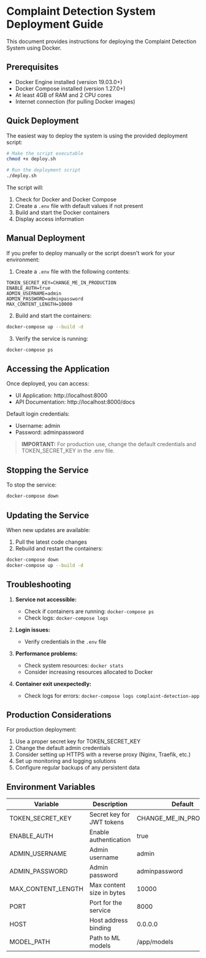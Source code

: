 # Complaint Detection System Deployment Guide

This document provides instructions for deploying the Complaint Detection System using Docker.

## Prerequisites

- Docker Engine installed (version 19.03.0+)
- Docker Compose installed (version 1.27.0+)
- At least 4GB of RAM and 2 CPU cores
- Internet connection (for pulling Docker images)

## Quick Deployment

The easiest way to deploy the system is using the provided deployment script:

```bash
# Make the script executable
chmod +x deploy.sh

# Run the deployment script
./deploy.sh
```

The script will:
1. Check for Docker and Docker Compose
2. Create a `.env` file with default values if not present
3. Build and start the Docker containers
4. Display access information

## Manual Deployment

If you prefer to deploy manually or the script doesn't work for your environment:

1. Create a `.env` file with the following contents:
```
TOKEN_SECRET_KEY=CHANGE_ME_IN_PRODUCTION
ENABLE_AUTH=true
ADMIN_USERNAME=admin
ADMIN_PASSWORD=adminpassword
MAX_CONTENT_LENGTH=10000
```

2. Build and start the containers:
```bash
docker-compose up --build -d
```

3. Verify the service is running:
```bash
docker-compose ps
```

## Accessing the Application

Once deployed, you can access:

- UI Application: http://localhost:8000
- API Documentation: http://localhost:8000/docs

Default login credentials:
- Username: admin
- Password: adminpassword

> **IMPORTANT:** For production use, change the default credentials and TOKEN_SECRET_KEY in the .env file.

## Stopping the Service

To stop the service:

```bash
docker-compose down
```

## Updating the Service

When new updates are available:

1. Pull the latest code changes
2. Rebuild and restart the containers:
```bash
docker-compose down
docker-compose up --build -d
```

## Troubleshooting

1. **Service not accessible:**
   - Check if containers are running: `docker-compose ps`
   - Check logs: `docker-compose logs`

2. **Login issues:**
   - Verify credentials in the `.env` file

3. **Performance problems:**
   - Check system resources: `docker stats`
   - Consider increasing resources allocated to Docker

4. **Container exit unexpectedly:**
   - Check logs for errors: `docker-compose logs complaint-detection-app`

## Production Considerations

For production deployment:

1. Use a proper secret key for TOKEN_SECRET_KEY
2. Change the default admin credentials
3. Consider setting up HTTPS with a reverse proxy (Nginx, Traefik, etc.)
4. Set up monitoring and logging solutions
5. Configure regular backups of any persistent data

## Environment Variables

| Variable | Description | Default |
|----------|-------------|---------|
| TOKEN_SECRET_KEY | Secret key for JWT tokens | CHANGE_ME_IN_PRODUCTION |
| ENABLE_AUTH | Enable authentication | true |
| ADMIN_USERNAME | Admin username | admin |
| ADMIN_PASSWORD | Admin password | adminpassword |
| MAX_CONTENT_LENGTH | Max content size in bytes | 10000 |
| PORT | Port for the service | 8000 |
| HOST | Host address binding | 0.0.0.0 |
| MODEL_PATH | Path to ML models | /app/models | 